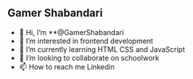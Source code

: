 ## Gamer Shabandari

- 👋 Hi, I’m **@GamerShabandari
- 👀 I’m interested in frontend development
- 🌱 I’m currently learning HTML CSS and JavaScript
- 💞️ I’m looking to collaborate on schoolwork
- 📫 How to reach me Linkedin
